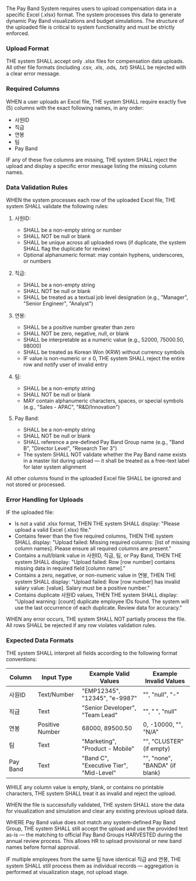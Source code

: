 The Pay Band System requires users to upload compensation data in a specific Excel (.xlsx) format. The system processes this data to generate dynamic Pay Band visualizations and budget simulations. The structure of the uploaded file is critical to system functionality and must be strictly enforced.

### Upload Format

THE system SHALL accept only .xlsx files for compensation data uploads. All other file formats (including .csv, .xls, .ods, .txt) SHALL be rejected with a clear error message.

### Required Columns

WHEN a user uploads an Excel file, THE system SHALL require exactly five (5) columns with the exact following names, in any order:

- 사원ID
- 직급
- 연봉
- 팀
- Pay Band

IF any of these five columns are missing, THE system SHALL reject the upload and display a specific error message listing the missing column names.

### Data Validation Rules

WHEN the system processes each row of the uploaded Excel file, THE system SHALL validate the following rules:

1. 사원ID: 
   - SHALL be a non-empty string or number
   - SHALL NOT be null or blank
   - SHALL be unique across all uploaded rows (if duplicate, the system SHALL flag the duplicate for review)
   - Optional alphanumeric format: may contain hyphens, underscores, or numbers

2. 직급:
   - SHALL be a non-empty string
   - SHALL NOT be null or blank
   - SHALL be treated as a textual job level designation (e.g., "Manager", "Senior Engineer", "Analyst")

3. 연봉:
   - SHALL be a positive number greater than zero
   - SHALL NOT be zero, negative, null, or blank
   - SHALL be interpretable as a numeric value (e.g., 52000, 75000.50, 98000)
   - SHALL be treated as Korean Won (KRW) without currency symbols
   - IF value is non-numeric or ≤ 0, THE system SHALL reject the entire row and notify user of invalid entry

4. 팀:
   - SHALL be a non-empty string
   - SHALL NOT be null or blank
   - MAY contain alphanumeric characters, spaces, or special symbols (e.g., "Sales - APAC", "R&D/Innovation")

5. Pay Band:
   - SHALL be a non-empty string
   - SHALL NOT be null or blank
   - SHALL reference a pre-defined Pay Band Group name (e.g., "Band B", "Director Level", "Research Tier 3")
   - The system SHALL NOT validate whether the Pay Band name exists in a master list during upload — it shall be treated as a free-text label for later system alignment

All other columns found in the uploaded Excel file SHALL be ignored and not stored or processed.

### Error Handling for Uploads

IF the uploaded file:
- Is not a valid .xlsx format, THEN THE system SHALL display: "Please upload a valid Excel (.xlsx) file."
- Contains fewer than the five required columns, THEN THE system SHALL display: "Upload failed: Missing required columns: [list of missing column names]. Please ensure all required columns are present."
- Contains a null/blank value in 사원ID, 직급, 팀, or Pay Band, THEN THE system SHALL display: "Upload failed: Row [row number] contains missing data in required field [column name]."
- Contains a zero, negative, or non-numeric value in 연봉, THEN THE system SHALL display: "Upload failed: Row [row number] has invalid salary value: [value]. Salary must be a positive number."
- Contains duplicate 사원ID values, THEN THE system SHALL display: "Upload warning: [count] duplicate employee IDs found. The system will use the last occurrence of each duplicate. Review data for accuracy."

WHEN any error occurs, THE system SHALL NOT partially process the file. All rows SHALL be rejected if any row violates validation rules.

### Expected Data Formats

THE system SHALL interpret all fields according to the following format conventions:

| Column | Input Type | Example Valid Values | Example Invalid Values |
|--------|------------|----------------------|------------------------|
| 사원ID | Text/Number | "EMP12345", "12345", "e-9987" | "", "null", "-" |
| 직급 | Text | "Senior Developer", "Team Lead" | "", "  ", "null" |
| 연봉 | Positive Number | 68000, 89500.50 | 0, -10000, "", "N/A" |
| 팀 | Text | "Marketing", "Product - Mobile" | "", "CLUSTER" (if empty) |
| Pay Band | Text | "Band C", "Executive Tier", "Mid-Level" | "", "none", "BANDA" (if blank) |

WHILE any column value is empty, blank, or contains no printable characters, THE system SHALL treat it as invalid and reject the upload.

WHEN the file is successfully validated, THE system SHALL store the data for visualization and simulation and clear any existing previous upload data.

WHERE Pay Band value does not match any system-defined Pay Band Group, THE system SHALL still accept the upload and use the provided text as-is — the matching to official Pay Band Groups HARVESTED during the annual review process. This allows HR to upload provisional or new band names before formal approval.

IF multiple employees from the same 팀 have identical 직급 and 연봉, THE system SHALL still process them as individual records — aggregation is performed at visualization stage, not upload stage.